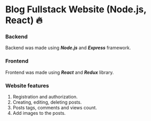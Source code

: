 # Blog Fullstack Website (Node.js, React) :fire:

### Backend

Backend was made using ___Node.js___ and ___Express___ framework.

### Frontend

Frontend was made using ___React___ and ___Redux___ library.

### Website features

1. Registration and authorization.
2. Creating, editing, deleting posts.
3. Posts tags, comments and views count.
4. Add images to the posts.
